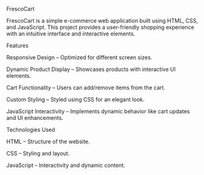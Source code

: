 FrescoCart

FrescoCart is a simple e-commerce web application built using HTML, CSS, and JavaScript. This project provides a user-friendly shopping experience with an intuitive interface and interactive elements.

Features

Responsive Design – Optimized for different screen sizes.

Dynamic Product Display – Showcases products with interactive UI elements.

Cart Functionality – Users can add/remove items from the cart.

Custom Styling – Styled using CSS for an elegant look.

JavaScript Interactivity – Implements dynamic behavior like cart updates and UI enhancements.

Technologies Used

HTML – Structure of the website.

CSS – Styling and layout.

JavaScript – Interactivity and dynamic content.
